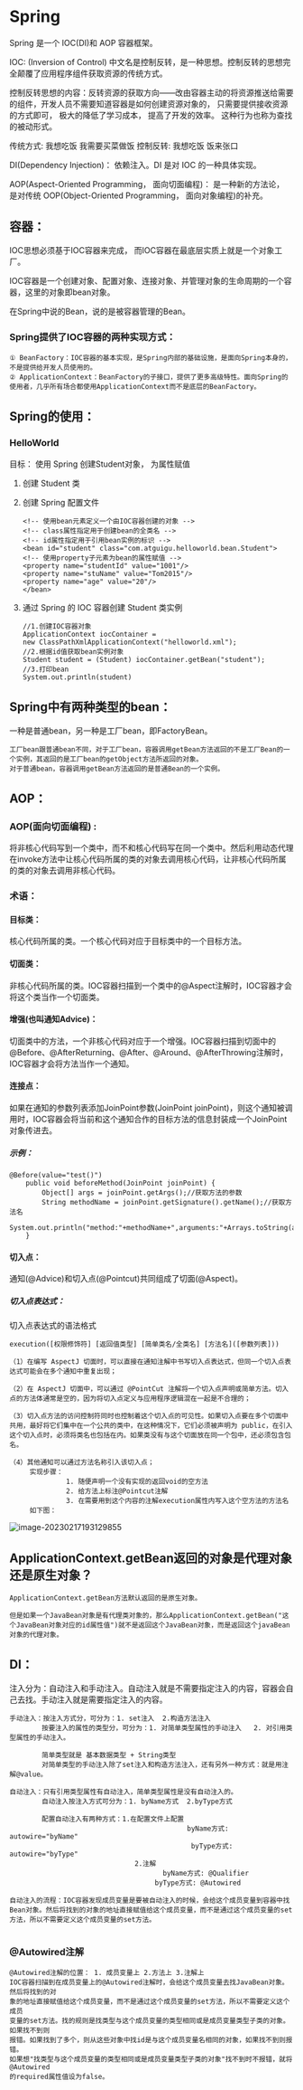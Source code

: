 # Spring

Spring 是一个 IOC(DI)和 AOP 容器框架。

IOC:  (Inversion of Control)  中文名是控制反转，是一种思想。控制反转的思想完全颠覆了应用程序组件获取资源的传统方式。

控制反转思想的内容：反转资源的获取方向——改由容器主动的将资源推送给需要的组件，开发人员不需要知道容器是如何创建资源对象的， 只需要提供接收资源的方式即可， 极大的降低了学习成本， 提高了开发的效率。 这种行为也称为查找的被动形式。

传统方式: 我想吃饭 我需要买菜做饭
控制反转: 我想吃饭 饭来张口  

DI(Dependency Injection)： 依赖注入。DI 是对 IOC 的一种具体实现。

AOP(Aspect-Oriented Programming， 面向切面编程)： 是一种新的方法论， 是对传统 OOP(Object-Oriented Programming， 面向对象编程)的补充。  

## 容器：

IOC思想必须基于IOC容器来完成， 而IOC容器在最底层实质上就是一个对象工厂。

IOC容器是一个创建对象、配置对象、连接对象、并管理对象的生命周期的一个容器，这里的对象即bean对象。

在Spring中说的Bean，说的是被容器管理的Bean。

### Spring提供了IOC容器的两种实现方式：

```
① BeanFactory：IOC容器的基本实现，是Spring内部的基础设施，是面向Spring本身的，不是提供给开发人员使用的。
② ApplicationContext：BeanFactory的子接口，提供了更多高级特性。面向Spring的使用者，几乎所有场合都使用ApplicationContext而不是底层的BeanFactory。
```

## Spring的使用：

### HelloWorld

目标： 使用 Spring 创建Student对象， 为属性赋值

1. 创建 Student 类  

2. 创建 Spring 配置文件  

   ```
   <!-- 使用bean元素定义一个由IOC容器创建的对象 -->
   <!-- class属性指定用于创建bean的全类名 -->
   <!-- id属性指定用于引用bean实例的标识 -->
   <bean id="student" class="com.atguigu.helloworld.bean.Student">
   <!-- 使用property子元素为bean的属性赋值 -->
   <property name="studentId" value="1001"/>
   <property name="stuName" value="Tom2015"/>
   <property name="age" value="20"/>
   </bean>  
   ```

3. 通过 Spring 的 IOC 容器创建 Student 类实例  

   ```
   //1.创建IOC容器对象
   ApplicationContext iocContainer =
   new ClassPathXmlApplicationContext("helloworld.xml");
   //2.根据id值获取bean实例对象
   Student student = (Student) iocContainer.getBean("student");
   //3.打印bean
   System.out.println(student)  
   ```

## Spring中有两种类型的bean：

一种是普通bean，另一种是工厂bean，即FactoryBean。

```
工厂bean跟普通bean不同，对于工厂bean，容器调用getBean方法返回的不是工厂Bean的一个实例，其返回的是工厂bean的getObject方法所返回的对象。
对于普通bean，容器调用getBean方法返回的是普通Bean的一个实例。
```

## AOP：

### AOP(面向切面编程) : 

将非核心代码写到一个类中，而不和核心代码写在同一个类中。然后利用动态代理在invoke方法中让核心代码所属的类的对象去调用核心代码，让非核心代码所属的类的对象去调用非核心代码。

### 术语：

#### 目标类：

核心代码所属的类。一个核心代码对应于目标类中的一个目标方法。

#### 切面类：

非核心代码所属的类。IOC容器扫描到一个类中的@Aspect注解时，IOC容器才会将这个类当作一个切面类。

#### 增强(也叫通知Advice)：

切面类中的方法，一个非核心代码对应于一个增强。IOC容器扫描到切面中的@Before、@AfterReturning、@After、@Around、@AfterThrowing注解时，IOC容器才会将方法当作一个通知。

#### 连接点：

如果在通知的参数列表添加JoinPoint参数(JoinPoint joinPoint)，则这个通知被调用时，IOC容器会将当前和这个通知合作的目标方法的信息封装成一个JoinPoint对象传进去。

##### 示例：

```
@Before(value="test()")                              
    public void beforeMethod(JoinPoint joinPoint) {
        Object[] args = joinPoint.getArgs();//获取方法的参数
        String methodName = joinPoint.getSignature().getName();//获取方法名
        System.out.println("method:"+methodName+",arguments:"+Arrays.toString(args));
    }
```

#### 切入点：

通知(@Advice)和切入点(@Pointcut)共同组成了切面(@Aspect)。

##### 切入点表达式：

切入点表达式的语法格式

```
execution([权限修饰符] [返回值类型] [简单类名/全类名] [方法名]([参数列表]))
```

```
（1）在编写 AspectJ 切面时，可以直接在通知注解中书写切入点表达式，但同一个切入点表达式可能会在多个通知中重复出现；

（2）在 AspectJ 切面中，可以通过 @PointCut 注解将一个切入点声明或简单方法。切入点的方法体通常是空的，因为将切入点定义与应用程序逻辑混在一起是不合理的；

（3）切入点方法的访问控制符同时也控制着这个切入点的可见性。如果切入点要在多个切面中共用，最好将它们集中在一个公共的类中，在这种情况下，它们必须被声明为 public，在引入这个切入点时，必须将类名也包括在内。如果类没有与这个切面放在同一个包中，还必须包含包名。

（4）其他通知可以通过方法名称引入该切入点；
     实现步骤：
              1. 随便声明一个没有实现的返回void的空方法
              2. 给方法上标注@Pointcut注解
              3. 在需要用到这个内容的注解execution属性内写入这个空方法的方法名
     如下图：
```

![image-20230217193129855](C:\Users\patrick\AppData\Roaming\Typora\typora-user-images\image-20230217193129855.png)

## ApplicationContext.getBean返回的对象是代理对象还是原生对象？

```
ApplicationContext.getBean方法默认返回的是原生对象。

但是如果一个JavaBean对象是有代理类对象的，那么ApplicationContext.getBean("这个JavaBean对象对应的id属性值")就不是返回这个JavaBean对象，而是返回这个javaBean对象的代理对象。  
```



## DI：

注入分为：自动注入和手动注入。自动注入就是不需要指定注入的内容，容器会自己去找。手动注入就是需要指定注入的内容。

```
手动注入：按注入方式分，可分为：1. set注入  2.构造方法注入 
		按要注入的属性的类型分，可分为：1. 对简单类型属性的手动注入   2. 对引用类型属性的手动注入。
		
		简单类型就是 基本数据类型 + String类型
		对简单类型的手动注入除了set注入和构造方法注入，还有另外一种方式：就是用注解@value。
```

```
自动注入：只有引用类型属性有自动注入，简单类型属性是没有自动注入的。
		自动注入按注入方式可分为：1. byName方式  2.byType方式
		
		配置自动注入有两种方式：1.在配置文件上配置 
											byName方式: autowire="byName"
        									 byType方式: autowire="byType"
                               2.注解
		                              byName方式: @Qualifier
        							byType方式: @Autowired          
		
自动注入的流程：IOC容器发现成员变量是要被自动注入的时候，会给这个成员变量到容器中找Bean对象。然后将找到的对象的地址直接赋值给这个成员变量，而不是通过这个成员变量的set方法，所以不需要定义这个成员变量的set方法。
		
```

### @Autowired注解				 

```
@Autowired注解的位置： 1. 成员变量上 2.方法上 3.注解上
IOC容器扫描到在成员变量上的@Autowired注解时，会给这个成员变量去找JavaBean对象。然后将找到的对
象的地址直接赋值给这个成员变量，而不是通过这个成员变量的set方法，所以不需要定义这个成员
变量的set方法。找的规则是找类型与这个成员变量的类型相同或是成员变量类型子类的对象。如果找不到则
报错。如果找到了多个，则从这些对象中找id是与这个成员变量名相同的对象，如果找不到则报错。
如果想"找类型与这个成员变量的类型相同或是成员变量类型子类的对象"找不到时不报错，就将@Autowired
的required属性值设为false。  
```

